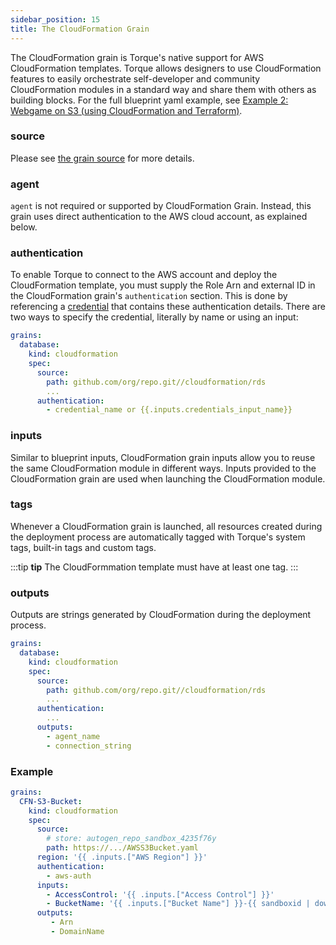 ```yaml
---
sidebar_position: 15
title: The CloudFormation Grain
---
```


The CloudFormation grain is Torque's native support for AWS CloudFormation templates. Torque allows designers to use CloudFormation features to easily orchestrate self-developer and community CloudFormation modules in a standard way and share them with others as building blocks. For the full blueprint yaml example, see [Example 2: Webgame on S3 (using CloudFormation and Terraform)](/blueprint-designer-guide/blueprint-quickstart-guide#example-2-webgame-on-s3-using-cloudformation-and-terraform).

### source 
Please see [the grain source](/blueprint-designer-guide/blueprints/blueprints-yaml-structure#source) for more details.

### agent
```agent``` is not required or supported by CloudFormation Grain. Instead, this grain uses direct authentication to the AWS cloud account, as explained below.

### authentication
To enable Torque to connect to the AWS account and deploy the CloudFormation template, you must supply the Role Arn and external ID in the CloudFormation grain's ```authentication``` section. This is done by referencing a [credential](/admin-guide/general/credentials) that contains these authentication details. There are two ways to specify the credential, literally by name or using an input:

```yaml
grains:
  database:
    kind: cloudformation
    spec:
      source:
        path: github.com/org/repo.git//cloudformation/rds
        ...
      authentication:
        - credential_name or {{.inputs.credentials_input_name}}
```

### inputs​
Similar to blueprint inputs, CloudFormation grain inputs allow you to reuse the same CloudFormation module in different ways. Inputs provided to the CloudFormation grain are used when launching the CloudFormation module.

### tags​
Whenever a CloudFormation grain is launched, all resources created during the deployment process are automatically tagged with Torque's system tags, built-in tags and custom tags.

:::tip __tip__
The CloudFormmation template must have at least one tag.
:::

### outputs​
Outputs are strings generated by CloudFormation during the deployment process.

```yaml
grains:
  database:
    kind: cloudformation
    spec:
      source:
        path: github.com/org/repo.git//cloudformation/rds
        ...
      authentication:
        ...
      outputs:
        - agent_name
        - connection_string
```
### Example
```yaml
grains:
  CFN-S3-Bucket:
    kind: cloudformation
    spec: 
      source:
        # store: autogen_repo_sandbox_4235f76y
        path: https://.../AWSS3Bucket.yaml
      region: '{{ .inputs.["AWS Region"] }}'
      authentication:
        - aws-auth
      inputs:
        - AccessControl: '{{ .inputs.["Access Control"] }}'
        - BucketName: '{{ .inputs.["Bucket Name"] }}-{{ sandboxid | downcase }}'
      outputs:
         - Arn
         - DomainName
```
